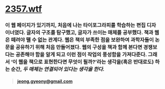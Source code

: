 # [2357.wtf](https://2357.wtf "link")

### 이 웹 페이지가 있기까지, 처음에 나는 타이포그라피를 학습하는 편집 디자이너였다. 글자의 구조를 탐구했고, 글자가 쓰이는 매체를 공부했다. 책과 웹은 떼려야 뗄 수 없는 관계다. 웹은 책의 부족한 점을 보완하여 과학자들이 논문을 공유하기 위해 처음 만들어졌다. 웹의 구성을 책과 함께 본다면 경쟁보다는 공존해야 함을 알게 되고 이런 점이 작업의 풍성함을 가져다준다. 그래서 ‘이 웹을 책으로 표현한다면 무엇이 될까?’라는 생각을(혹은 반대로도) 하는 순간, <em>두 매체는 연결되어 있다는 생각을 한다.</em>

> #### <jeong.gyeony@gmail.com>
